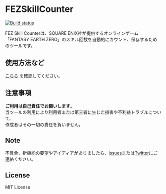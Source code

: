 # FEZSkillCounter
[![Build status](https://ci.appveyor.com/api/projects/status/r6y5bsct99t8g2q8/branch/master?svg=true)](https://ci.appveyor.com/project/saipan-fez/fez-skill-counter/branch/master)

FEZ Skill Counterは、SQUARE ENIX社が提供するオンラインゲーム「FANTASY EARTH ZERO」のスキル回数を自動的にカウント、保存するためのツールです。

## 使用方法など

[こちら](https://saipan-fez.github.io/fez_skill_counter/) を確認してください。

## 注意事項

**ご利用は自己責任でお願いします**。  
当ツールの利用により利用者または第三者に生じた損害や不利益トラブルについて、  
作成者はその一切の責任を負いません。

## Note

不具合、新機能の要望やアイディアがありましたら、[issues](https://github.com/saipan-fez/fez_skill_counter/issues)または[Twitter](https://twitter.com/saipan_fez)にご連絡ください。

## License

MIT License